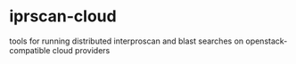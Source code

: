 iprscan-cloud
=============

tools for running distributed interproscan and blast searches on openstack-compatible cloud providers